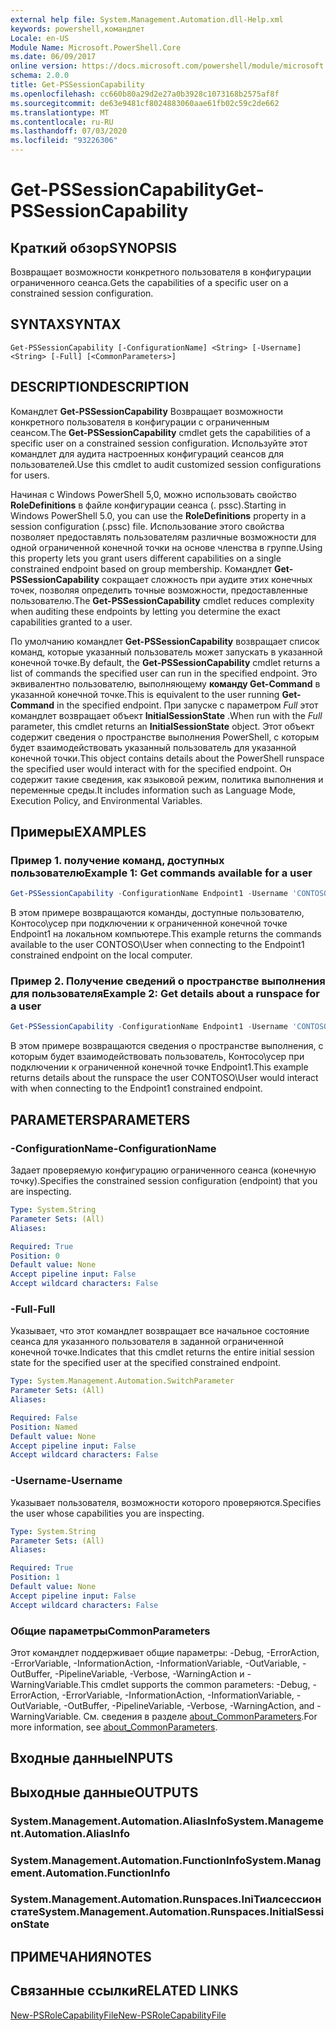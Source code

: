 ```yaml
---
external help file: System.Management.Automation.dll-Help.xml
keywords: powershell,командлет
Locale: en-US
Module Name: Microsoft.PowerShell.Core
ms.date: 06/09/2017
online version: https://docs.microsoft.com/powershell/module/microsoft.powershell.core/get-pssessioncapability?view=powershell-7&WT.mc_id=ps-gethelp
schema: 2.0.0
title: Get-PSSessionCapability
ms.openlocfilehash: cc660b80a29d2e27a0b3928c1073168b2575af8f
ms.sourcegitcommit: de63e9481cf8024883060aae61fb02c59c2de662
ms.translationtype: MT
ms.contentlocale: ru-RU
ms.lasthandoff: 07/03/2020
ms.locfileid: "93226306"
---
```

# <span data-ttu-id="9a9ed-103">Get-PSSessionCapability</span><span class="sxs-lookup"><span data-stu-id="9a9ed-103">Get-PSSessionCapability</span></span>

## <span data-ttu-id="9a9ed-104">Краткий обзор</span><span class="sxs-lookup"><span data-stu-id="9a9ed-104">SYNOPSIS</span></span>
<span data-ttu-id="9a9ed-105">Возвращает возможности конкретного пользователя в конфигурации ограниченного сеанса.</span><span class="sxs-lookup"><span data-stu-id="9a9ed-105">Gets the capabilities of a specific user on a constrained session configuration.</span></span>

## <span data-ttu-id="9a9ed-106">SYNTAX</span><span class="sxs-lookup"><span data-stu-id="9a9ed-106">SYNTAX</span></span>

```
Get-PSSessionCapability [-ConfigurationName] <String> [-Username] <String> [-Full] [<CommonParameters>]
```

## <span data-ttu-id="9a9ed-107">DESCRIPTION</span><span class="sxs-lookup"><span data-stu-id="9a9ed-107">DESCRIPTION</span></span>

<span data-ttu-id="9a9ed-108">Командлет **Get-PSSessionCapability** Возвращает возможности конкретного пользователя в конфигурации с ограниченным сеансом.</span><span class="sxs-lookup"><span data-stu-id="9a9ed-108">The **Get-PSSessionCapability** cmdlet gets the capabilities of a specific user on a constrained session configuration.</span></span>
<span data-ttu-id="9a9ed-109">Используйте этот командлет для аудита настроенных конфигураций сеансов для пользователей.</span><span class="sxs-lookup"><span data-stu-id="9a9ed-109">Use this cmdlet to audit customized session configurations for users.</span></span>

<span data-ttu-id="9a9ed-110">Начиная с Windows PowerShell 5,0, можно использовать свойство **RoleDefinitions** в файле конфигурации сеанса (. pssc).</span><span class="sxs-lookup"><span data-stu-id="9a9ed-110">Starting in Windows PowerShell 5.0, you can use the **RoleDefinitions** property in a session configuration (.pssc) file.</span></span>
<span data-ttu-id="9a9ed-111">Использование этого свойства позволяет предоставлять пользователям различные возможности для одной ограниченной конечной точки на основе членства в группе.</span><span class="sxs-lookup"><span data-stu-id="9a9ed-111">Using this property lets you grant users different capabilities on a single constrained endpoint based on group membership.</span></span>
<span data-ttu-id="9a9ed-112">Командлет **Get-PSSessionCapability** сокращает сложность при аудите этих конечных точек, позволяя определить точные возможности, предоставленные пользователю.</span><span class="sxs-lookup"><span data-stu-id="9a9ed-112">The **Get-PSSessionCapability** cmdlet reduces complexity when auditing these endpoints by letting you determine the exact capabilities granted to a user.</span></span>

<span data-ttu-id="9a9ed-113">По умолчанию командлет **Get-PSSessionCapability** возвращает список команд, которые указанный пользователь может запускать в указанной конечной точке.</span><span class="sxs-lookup"><span data-stu-id="9a9ed-113">By default, the **Get-PSSessionCapability** cmdlet returns a list of commands the specified user can run in the specified endpoint.</span></span>
<span data-ttu-id="9a9ed-114">Это эквивалентно пользователю, выполняющему **команду Get-Command** в указанной конечной точке.</span><span class="sxs-lookup"><span data-stu-id="9a9ed-114">This is equivalent to the user running **Get-Command** in the specified endpoint.</span></span>
<span data-ttu-id="9a9ed-115">При запуске с параметром *Full* этот командлет возвращает объект **InitialSessionState** .</span><span class="sxs-lookup"><span data-stu-id="9a9ed-115">When run with the *Full* parameter, this cmdlet returns an **InitialSessionState** object.</span></span>
<span data-ttu-id="9a9ed-116">Этот объект содержит сведения о пространстве выполнения PowerShell, с которым будет взаимодействовать указанный пользователь для указанной конечной точки.</span><span class="sxs-lookup"><span data-stu-id="9a9ed-116">This object contains details about the PowerShell runspace the specified user would interact with for the specified endpoint.</span></span>
<span data-ttu-id="9a9ed-117">Он содержит такие сведения, как языковой режим, политика выполнения и переменные среды.</span><span class="sxs-lookup"><span data-stu-id="9a9ed-117">It includes information such as Language Mode, Execution Policy, and Environmental Variables.</span></span>

## <span data-ttu-id="9a9ed-118">Примеры</span><span class="sxs-lookup"><span data-stu-id="9a9ed-118">EXAMPLES</span></span>

### <span data-ttu-id="9a9ed-119">Пример 1. получение команд, доступных пользователю</span><span class="sxs-lookup"><span data-stu-id="9a9ed-119">Example 1: Get commands available for a user</span></span>

```powershell
Get-PSSessionCapability -ConfigurationName Endpoint1 -Username 'CONTOSO\User'
```

<span data-ttu-id="9a9ed-120">В этом примере возвращаются команды, доступные пользователю, Контосо\усер при подключении к ограниченной конечной точке Endpoint1 на локальном компьютере.</span><span class="sxs-lookup"><span data-stu-id="9a9ed-120">This example returns the commands available to the user CONTOSO\User when connecting to the Endpoint1 constrained endpoint on the local computer.</span></span>

### <span data-ttu-id="9a9ed-121">Пример 2. Получение сведений о пространстве выполнения для пользователя</span><span class="sxs-lookup"><span data-stu-id="9a9ed-121">Example 2: Get details about a runspace for a user</span></span>

```powershell
Get-PSSessionCapability -ConfigurationName Endpoint1 -Username 'CONTOSO\User' -Full
```

<span data-ttu-id="9a9ed-122">В этом примере возвращаются сведения о пространстве выполнения, с которым будет взаимодействовать пользователь, Контосо\усер при подключении к ограниченной конечной точке Endpoint1.</span><span class="sxs-lookup"><span data-stu-id="9a9ed-122">This example returns details about the runspace the user CONTOSO\User would interact with when connecting to the Endpoint1 constrained endpoint.</span></span>

## <span data-ttu-id="9a9ed-123">PARAMETERS</span><span class="sxs-lookup"><span data-stu-id="9a9ed-123">PARAMETERS</span></span>

### <span data-ttu-id="9a9ed-124">-ConfigurationName</span><span class="sxs-lookup"><span data-stu-id="9a9ed-124">-ConfigurationName</span></span>

<span data-ttu-id="9a9ed-125">Задает проверяемую конфигурацию ограниченного сеанса (конечную точку).</span><span class="sxs-lookup"><span data-stu-id="9a9ed-125">Specifies the constrained session configuration (endpoint) that you are inspecting.</span></span>

```yaml
Type: System.String
Parameter Sets: (All)
Aliases:

Required: True
Position: 0
Default value: None
Accept pipeline input: False
Accept wildcard characters: False
```

### <span data-ttu-id="9a9ed-126">-Full</span><span class="sxs-lookup"><span data-stu-id="9a9ed-126">-Full</span></span>

<span data-ttu-id="9a9ed-127">Указывает, что этот командлет возвращает все начальное состояние сеанса для указанного пользователя в заданной ограниченной конечной точке.</span><span class="sxs-lookup"><span data-stu-id="9a9ed-127">Indicates that this cmdlet returns the entire initial session state for the specified user at the specified constrained endpoint.</span></span>

```yaml
Type: System.Management.Automation.SwitchParameter
Parameter Sets: (All)
Aliases:

Required: False
Position: Named
Default value: None
Accept pipeline input: False
Accept wildcard characters: False
```

### <span data-ttu-id="9a9ed-128">-Username</span><span class="sxs-lookup"><span data-stu-id="9a9ed-128">-Username</span></span>

<span data-ttu-id="9a9ed-129">Указывает пользователя, возможности которого проверяются.</span><span class="sxs-lookup"><span data-stu-id="9a9ed-129">Specifies the user whose capabilities you are inspecting.</span></span>

```yaml
Type: System.String
Parameter Sets: (All)
Aliases:

Required: True
Position: 1
Default value: None
Accept pipeline input: False
Accept wildcard characters: False
```

### <span data-ttu-id="9a9ed-130">Общие параметры</span><span class="sxs-lookup"><span data-stu-id="9a9ed-130">CommonParameters</span></span>

<span data-ttu-id="9a9ed-131">Этот командлет поддерживает общие параметры: -Debug, -ErrorAction, -ErrorVariable, -InformationAction, -InformationVariable, -OutVariable, -OutBuffer, -PipelineVariable, -Verbose, -WarningAction и -WarningVariable.</span><span class="sxs-lookup"><span data-stu-id="9a9ed-131">This cmdlet supports the common parameters: -Debug, -ErrorAction, -ErrorVariable, -InformationAction, -InformationVariable, -OutVariable, -OutBuffer, -PipelineVariable, -Verbose, -WarningAction, and -WarningVariable.</span></span> <span data-ttu-id="9a9ed-132">См. сведения в разделе [about_CommonParameters](https://go.microsoft.com/fwlink/?LinkID=113216).</span><span class="sxs-lookup"><span data-stu-id="9a9ed-132">For more information, see [about_CommonParameters](https://go.microsoft.com/fwlink/?LinkID=113216).</span></span>

## <span data-ttu-id="9a9ed-133">Входные данные</span><span class="sxs-lookup"><span data-stu-id="9a9ed-133">INPUTS</span></span>

## <span data-ttu-id="9a9ed-134">Выходные данные</span><span class="sxs-lookup"><span data-stu-id="9a9ed-134">OUTPUTS</span></span>

### <span data-ttu-id="9a9ed-135">System.Management.Automation.AliasInfo</span><span class="sxs-lookup"><span data-stu-id="9a9ed-135">System.Management.Automation.AliasInfo</span></span>

### <span data-ttu-id="9a9ed-136">System.Management.Automation.FunctionInfo</span><span class="sxs-lookup"><span data-stu-id="9a9ed-136">System.Management.Automation.FunctionInfo</span></span>

### <span data-ttu-id="9a9ed-137">System.Management.Automation.Runspaces.IniТиалсессионстате</span><span class="sxs-lookup"><span data-stu-id="9a9ed-137">System.Management.Automation.Runspaces.InitialSessionState</span></span>

## <span data-ttu-id="9a9ed-138">ПРИМЕЧАНИЯ</span><span class="sxs-lookup"><span data-stu-id="9a9ed-138">NOTES</span></span>

## <span data-ttu-id="9a9ed-139">Связанные ссылки</span><span class="sxs-lookup"><span data-stu-id="9a9ed-139">RELATED LINKS</span></span>

[<span data-ttu-id="9a9ed-140">New-PSRoleCapabilityFile</span><span class="sxs-lookup"><span data-stu-id="9a9ed-140">New-PSRoleCapabilityFile</span></span>](New-PSRoleCapabilityFile.md)

